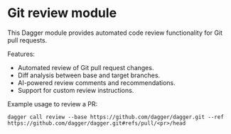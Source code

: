 # Git review module

This Dagger module provides automated code review functionality for Git pull requests.

Features:

- Automated review of Git pull request changes.
- Diff analysis between base and target branches.
- AI-powered review comments and recommendations.
- Support for custom review instructions.

Example usage to review a PR:

    dagger call review --base https://github.com/dagger/dagger.git --ref https://github.com/dagger/dagger.git#refs/pull/<pr>/head

